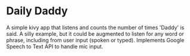 # Daily Daddy

A simple kivy app that listens and counts the number of times 'Daddy' is said. A silly example, but it could be augmented to listen for any word or phrase, including from user input (spoken or typed). Implements Google Speech to Text API to handle mic input. 
